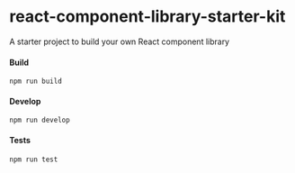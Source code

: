 # react-component-library-starter-kit

A starter project to build your own React component library

#### Build
```
npm run build
```

#### Develop

```
npm run develop
```

#### Tests

```
npm run test
```

